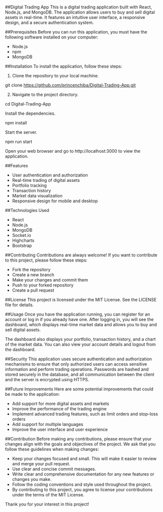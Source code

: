 ##Digital Trading App
This is a digital trading application built with React, Node.js, and MongoDB. The application allows users to buy and sell digital assets in real-time. It features an intuitive user interface, a responsive design, and a secure authentication system.

##Prerequisites
Before you can run this application, you must have the following software installed on your computer:

- Node.js
- npm
- MongoDB

##Installation
To install the application, follow these steps:

1. Clone the repository to your local machine.

git clone https://github.com/princenchiba/Digital-Trading-App.git

2. Navigate to the project directory.

cd Digital-Trading-App

Install the dependencies.

npm install

Start the server.

npm run start

Open your web browser and go to http://localhost:3000 to view the application.

##Features
- User authentication and authorization
- Real-time trading of digital assets
- Portfolio tracking
- Transaction history
- Market data visualization
- Responsive design for mobile and desktop

##Technologies Used
- React
- Node.js
- MongoDB
- Socket.io
- Highcharts
- Bootstrap

##Contributing
Contributions are always welcome! If you want to contribute to this project, please follow these steps:

- Fork the repository
- Create a new branch
- Make your changes and commit them
- Push to your forked repository
- Create a pull request

##License
This project is licensed under the MIT License. See the LICENSE file for details.


##Usage
Once you have the application running, you can register for an account or log in if you already have one. After logging in, you will see the dashboard, which displays real-time market data and allows you to buy and sell digital assets.

The dashboard also displays your portfolio, transaction history, and a chart of the market data. You can also view your account details and logout from the dashboard.

##Security
This application uses secure authentication and authorization mechanisms to ensure that only authorized users can access sensitive information and perform trading operations. Passwords are hashed and stored securely in the database, and all communication between the client and the server is encrypted using HTTPS.

##Future Improvements
Here are some potential improvements that could be made to the application:

- Add support for more digital assets and markets
- Improve the performance of the trading engine
- Implement advanced trading features, such as limit orders and stop-loss orders
- Add support for multiple languages
- Improve the user interface and user experience

##Contribution
Before making any contributions, please ensure that your changes align with the goals and objectives of the project. We ask that you follow these guidelines when making changes:

- Keep your changes focused and small. This will make it easier to review and merge your pull request.
- Use clear and concise commit messages.
- Write clear and comprehensive documentation for any new features or changes you make.
- Follow the coding conventions and style used throughout the project.
- By contributing to this project, you agree to license your contributions under the terms of the MIT License.

Thank you for your interest in this project!
